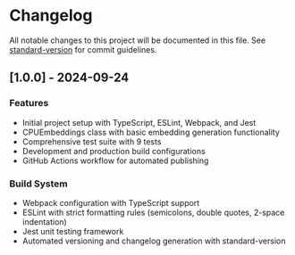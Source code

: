 # Changelog

All notable changes to this project will be documented in this file. See [standard-version](https://github.com/conventional-changelog/standard-version) for commit guidelines.

## [1.0.0] - 2024-09-24

### Features

- Initial project setup with TypeScript, ESLint, Webpack, and Jest
- CPUEmbeddings class with basic embedding generation functionality
- Comprehensive test suite with 9 tests
- Development and production build configurations
- GitHub Actions workflow for automated publishing

### Build System

- Webpack configuration with TypeScript support
- ESLint with strict formatting rules (semicolons, double quotes, 2-space indentation)
- Jest unit testing framework
- Automated versioning and changelog generation with standard-version